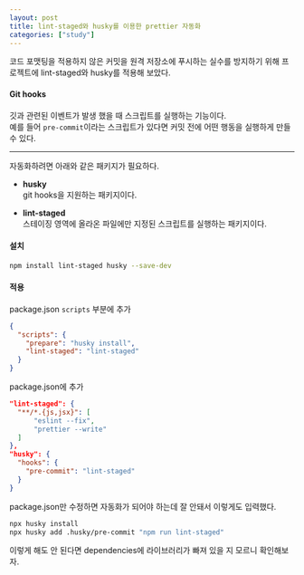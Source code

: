 ```yaml
---
layout: post
title: lint-staged와 husky를 이용한 prettier 자동화
categories: ["study"]
---
```


코드 포맷팅을 적용하지 않은 커밋을 원격 저장소에 푸시하는 실수를 방지하기 위해 프로젝트에 lint-staged와 husky를 적용해 보았다.

#### Git hooks

깃과 관련된 이벤트가 발생 했을 때 스크립트를 실행하는 기능이다.  
예를 들어 `pre-commit`이라는 스크립트가 있다면 커밋 전에 어떤 행동을 실행하게 만들 수 있다.

---

자동화하려면 아래와 같은 패키지가 필요하다.

- **husky**  
  git hooks을 지원하는 패키지이다.

- **lint-staged**  
  스테이징 영역에 올라온 파일에만 지정된 스크립트를 실행하는 패키지이다.

#### 설치

```bash
npm install lint-staged husky --save-dev
```

#### 적용

package.json `scripts` 부분에 추가

```json
{
  "scripts": {
    "prepare": "husky install",
    "lint-staged": "lint-staged"
  }
}
```

package.json에 추가

```json
"lint-staged": {
  "**/*.{js,jsx}": [
      "eslint --fix",
      "prettier --write"
  ]
},
"husky": {
  "hooks": {
    "pre-commit": "lint-staged"
  }
}
```

package.json만 수정하면 자동화가 되어야 하는데 잘 안돼서 이렇게도 입력했다.

```bash
npx husky install
npx husky add .husky/pre-commit "npm run lint-staged"
```

이렇게 해도 안 된다면 dependencies에 라이브러리가 빠져 있을 지 모르니 확인해보자.
